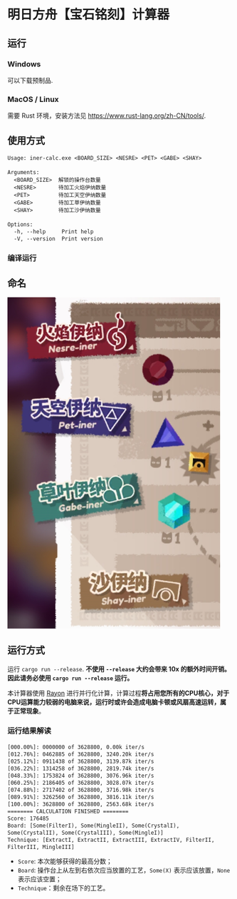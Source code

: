 # 明日方舟【宝石铭刻】计算器

## 运行

### Windows

可以下载预制品.

### MacOS / Linux

需要 Rust 环境，安装方法见 https://www.rust-lang.org/zh-CN/tools/.

## 使用方式

```
Usage: iner-calc.exe <BOARD_SIZE> <NESRE> <PET> <GABE> <SHAY>

Arguments:
  <BOARD_SIZE>  解锁的操作台数量
  <NESRE>       待加工火焰伊纳数量
  <PET>         待加工天空伊纳数量
  <GABE>        待加工草伊纳数量
  <SHAY>        待加工沙伊纳数量

Options:
  -h, --help     Print help
  -V, --version  Print version
```

### 编译运行

## 命名

![各类伊纳对应的名称](/readmefiles/image.png)

## 运行方式

运行 `cargo run --release`. **不使用 `--release` 大约会带来 10x 的额外时间开销。因此请务必使用 `cargo run --release` 运行。**

本计算器使用 [Rayon](https://github.com/rayon-rs/rayon) 进行并行化计算，计算过程**将占用您所有的CPU核心，对于CPU运算能力较弱的电脑来说，运行时或许会造成电脑卡顿或风扇高速运转，属于正常现象**。

### 运行结果解读

```
[000.00%]: 0000000 of 3628800, 0.00k iter/s
[012.76%]: 0462885 of 3628800, 3240.20k iter/s
[025.12%]: 0911438 of 3628800, 3139.87k iter/s
[036.22%]: 1314258 of 3628800, 2819.74k iter/s
[048.33%]: 1753824 of 3628800, 3076.96k iter/s
[060.25%]: 2186405 of 3628800, 3028.07k iter/s
[074.88%]: 2717402 of 3628800, 3716.98k iter/s
[089.91%]: 3262560 of 3628800, 3816.11k iter/s
[100.00%]: 3628800 of 3628800, 2563.68k iter/s
======== CALCULATION FINISHED ========
Score: 176485
Board: [Some(FilterI), Some(MingleII), Some(CrystalI), Some(CrystalII), Some(CrystalIII), Some(MingleI)]
Technique: [ExtractI, ExtractII, ExtractIII, ExtractIV, FilterII, FilterIII, MingleIII]
```

- `Score`: 本次能够获得的最高分数；
- `Board`: 操作台上从左到右依次应当放置的工艺，`Some(X)` 表示应该放置，`None`表示应该空置；
- `Technique`：剩余在场下的工艺。
